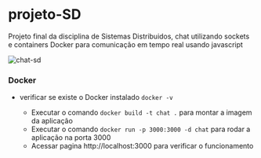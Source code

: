 # projeto-SD
Projeto final da disciplina de Sistemas Distribuidos, chat utilizando sockets e containers Docker para comunicação em tempo real usando javascript


![chat-sd](https://github.com/WendelLorenzi/projeto-SD/assets/38894557/ca37d6cd-5575-4ae0-9a5c-4635a59122fc)

### Docker

- verificar se existe o Docker instalado `docker -v`

  - Executar o comando `docker build -t chat .` para montar a imagem da aplicação
  - Executar o comando `docker run -p 3000:3000 -d chat` para rodar a aplicação na porta 3000
  - Acessar pagina http://localhost:3000 para verificar o funcionamento
  
